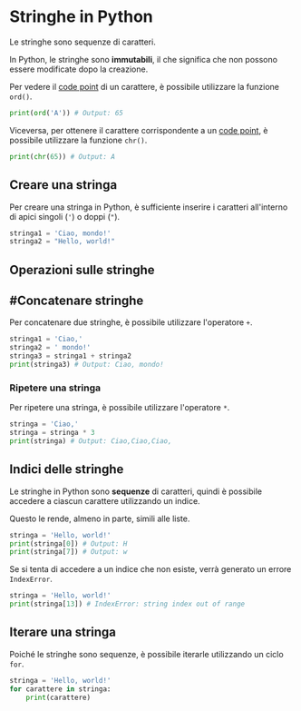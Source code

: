 # Stringhe in Python

Le stringhe sono sequenze di caratteri. 

In Python, le stringhe sono **immutabili**, il che significa che non possono essere modificate dopo la creazione.

Per vedere il [code point](ASCII.md#code-point) di un carattere, è possibile utilizzare la funzione `ord()`.

```python
print(ord('A')) # Output: 65
```

Viceversa, per ottenere il carattere corrispondente a un [code point](ASCII.md#code-point), è possibile utilizzare la funzione `chr()`.

```python
print(chr(65)) # Output: A
```

## Creare una stringa

Per creare una stringa in Python, è sufficiente inserire i caratteri all'interno di apici singoli (`'`) o doppi (`"`).

```python
stringa1 = 'Ciao, mondo!'
stringa2 = "Hello, world!"
```

## Operazioni sulle stringhe

## #Concatenare stringhe

Per concatenare due stringhe, è possibile utilizzare l'operatore `+`.

```python
stringa1 = 'Ciao,'
stringa2 = ' mondo!'
stringa3 = stringa1 + stringa2
print(stringa3) # Output: Ciao, mondo!
```

### Ripetere una stringa

Per ripetere una stringa, è possibile utilizzare l'operatore `*`.

```python
stringa = 'Ciao,'
stringa = stringa * 3
print(stringa) # Output: Ciao,Ciao,Ciao,
```

## Indici delle stringhe

Le stringhe in Python sono **sequenze** di caratteri, quindi è possibile accedere a ciascun carattere utilizzando un indice.

Questo le rende, almeno in parte, simili alle liste.

```python
stringa = 'Hello, world!'
print(stringa[0]) # Output: H
print(stringa[7]) # Output: w
```

Se si tenta di accedere a un indice che non esiste, verrà generato un errore `IndexError`.

```python
stringa = 'Hello, world!'
print(stringa[13]) # IndexError: string index out of range
```

## Iterare una stringa

Poiché le stringhe sono sequenze, è possibile iterarle utilizzando un ciclo `for`.

```python
stringa = 'Hello, world!'
for carattere in stringa:
    print(carattere)
```